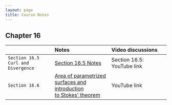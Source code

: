 ```yaml
---
layout: page
title: Course Notes
---
```


## Chapter 16

|                | Notes            | Video discussions            |
|:---------------|:-----------------|:-----------------------------|
| `Section 16.5` <br /> `Curl and Divergence` | <a href = "{{ site.baseurl }}/CourseMaterials/Notes/Section_16_6_Curl_Divergence.pdf">Section 16.5 Notes</a> | Section 16.5: YouTube link |
| `Section 16.6` | <a href = "{{ site.baseurl }}/CourseMaterials/Notes/Section_16_6_and_16_8.pdf">Area of parametrized <br /> surfaces and introduction <br /> to Stokes' theorem</a> | YouTube link |
